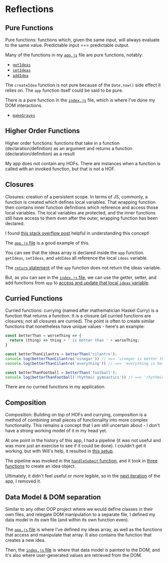 # Reflections

## Pure Functions

Pure functions: functions which, given the same input, will always evaluate to the same value. Predictable input === predictable output.

Many of the functions in my [`app.js`](https://github.com/letakeane/ideagrave/blob/main/src/app.js) file are pure functions, notably:  
- [`getIdeas`](https://github.com/letakeane/ideagrave/blob/679445cae64ef0b186a83cfbe9246cb37be7d8f3/src/app.js#L4)
- [`setIdeas`](https://github.com/letakeane/ideagrave/blob/679445cae64ef0b186a83cfbe9246cb37be7d8f3/src/app.js#L8)
- [`addIdea`](https://github.com/letakeane/ideagrave/blob/679445cae64ef0b186a83cfbe9246cb37be7d8f3/src/app.js#L16)

The `createIdea` function is not pure because of the `Date.now()` side effect it relies on. The `app` function itself could be said to be pure.

There is a pure function in the [`index.js`](https://github.com/letakeane/ideagrave/blob/main/src/index.js) file, which is where I've done my DOM interactions.
- [`makeGraves`](https://github.com/letakeane/ideagrave/blob/679445cae64ef0b186a83cfbe9246cb37be7d8f3/src/index.js#L32)

## Higher Order Functions

Higher order functions: functions that take in a function (declaration/definition) as an argument and returns a function (declaration/definition) as a result

My app does not contain any HOFs. There are instances when a function is called with an invoked function, but that is not a HOF.

## Closures

Closures: creation of a persistent scope. In terms of JS, commonly, a function is created which defines local variables. That wrapping function then contains inner function definitions which reference and access those local variables. The local variables are protected, and the inner functions still have access to them even after the outer, wrapping function has been declared.

I found [this stack overflow post](https://stackoverflow.com/questions/36636/what-is-a-closure) helpful in understanding this concept!

The [`app.js` file](https://github.com/letakeane/ideagrave/blob/main/src/app.js) is a good example of this.

You can see that the ideas array is declared inside the `app` function. `getIdeas`, `setIdeas`, and `addIdea` all reference the local `ideas` variable.

The [`return` statement](https://github.com/letakeane/ideagrave/blob/679445cae64ef0b186a83cfbe9246cb37be7d8f3/src/app.js#L20) of the `app` function does not return the ideas variable.

But, as you can see in the [`index.js` file](https://github.com/letakeane/ideagrave/blob/main/src/index.js), we can use the getter, setter, and add functions from `app` to [access and update that local `ideas` variable](https://github.com/letakeane/ideagrave/blob/679445cae64ef0b186a83cfbe9246cb37be7d8f3/src/index.js#L5).

## Curried Functions

Curried functions: currying (named after mathematician Haskel Curry) is a function that returns a function. It is a closure (all curried functions are closures; not all closures are curried). The point is often to create similar functions that nonetheless have unique values - here's an example:

```js
const betterThan = worseThing => {
  return (thing) => thing + ' is better than ' + worseThing;
}

const betterThanCilantro = betterThan('cilantro');
console.log(betterThanCilantro('vinegar')) // ==> 'vinegar is better than cilantro'
console.log(betterThanCilantro('everything')) // ==> 'everything is better than cilantro'

const betterThanFootball = betterThan('football');
console.log(betterThanFootball('rhythmic gymnastics')) // ==> 'rhythmic gymnastics is better than football'
```

There are no curried functions in my application.

## Composition

Composition: Building on top of HOFs and currying, composition is a method of combining small pieces of functionality into more complex functionality. This remains a concept that I am still uncertain about - I don't have a strong working model of it in my head yet.

At one point in the history of this app, I had a pipeline (it was not useful and was more just an exercise to see if it could be done). I couldn't get it working, but with Will's help, it resulted in [this setup](https://github.com/letakeane/ideagrave/blob/ad32e48937a1dc2dcbd4bdce8be181ea26e60609/src/index.js#L10-L25).

The pipeline was invoked in the [`handleSubmit` function](https://github.com/letakeane/ideagrave/blob/ad32e48937a1dc2dcbd4bdce8be181ea26e60609/src/index.js#L51-L57), and it took in [three functions](https://github.com/letakeane/ideagrave/blob/ad32e48937a1dc2dcbd4bdce8be181ea26e60609/src/index.js#L31-L44) to create an idea object.

Ultimately, it didn't feel useful or more legible, so in the [next iteration](https://github.com/letakeane/ideagrave/blob/main/src/index.js) of the app, I removed it.

## Data Model & DOM separation

Similar to any other OOP project where we would define classes in their own files, and relegate DOM manipulation to a separate file, I defined my data model in its own file (and within its own function even).


The [`app.js` file](https://github.com/letakeane/ideagrave/blob/main/src/app.js) is where I've defined my ideas array, as well as the functions that access and manipulate that array. It also contains the function that creates a new idea.

Then, the [`index.js` file](https://github.com/letakeane/ideagrave/blob/main/src/index.js) is where that data model is painted to the DOM, and it's also where user-generated values are retrieved from the DOM.